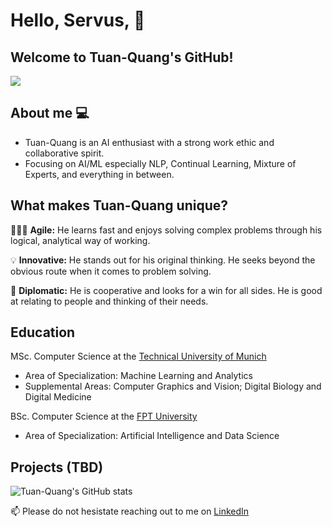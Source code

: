 # Hello, Servus, 👋

## Welcome to Tuan-Quang's GitHub!
![](https://media.giphy.com/media/v1.Y2lkPTc5MGI3NjExcDdqNWNteXp4cDVpY2pjY2NwNzU3Ynhsb3RnM3Y2aXl4ZG50d3ZjNSZlcD12MV9naWZzX3NlYXJjaCZjdD1n/aNqEFrYVnsS52/giphy.gif)

## About me 💻

- Tuan-Quang is an AI enthusiast with a strong work ethic and collaborative spirit.
- Focusing on AI/ML especially NLP, Continual Learning, Mixture of Experts, and everything in between.

## What makes Tuan-Quang unique?

👨🏻‍💻 **Agile:**
He learns fast and enjoys solving complex problems through his logical, analytical way of working.

💡 **Innovative:**
He stands out for his original thinking. He seeks beyond the obvious route when it comes to problem solving.

👥 **Diplomatic:**
He is cooperative and looks for a win for all sides. He is good at relating to people and thinking of their needs.

## Education

MSc. Computer Science at the [Technical University of Munich](https://www.tum.de/en/)

- Area of Specialization: Machine Learning and Analytics
- Supplemental Areas: Computer Graphics and Vision; Digital Biology and Digital Medicine

BSc. Computer Science at the [FPT University](https://university.fpt.edu.vn)
- Area of Specialization: Artificial Intelligence and Data Science


## Projects (TBD)

![Tuan-Quang's GitHub stats](https://github-readme-stats.vercel.app/api?username=vtq99&theme=dark&show_icons=true)

📫 Please do not hesistate reaching out to me on [LinkedIn](https://www.linkedin.com/in/vtq/)

